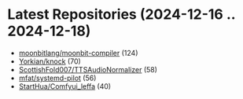 # Latest Repositories (2024-12-16 .. 2024-12-18)

- [moonbitlang/moonbit-compiler](https://github.com/moonbitlang/moonbit-compiler) (124)
- [Yorkian/knock](https://github.com/Yorkian/knock) (70)
- [ScottishFold007/TTSAudioNormalizer](https://github.com/ScottishFold007/TTSAudioNormalizer) (58)
- [mfat/systemd-pilot](https://github.com/mfat/systemd-pilot) (56)
- [StartHua/Comfyui_leffa](https://github.com/StartHua/Comfyui_leffa) (40)
